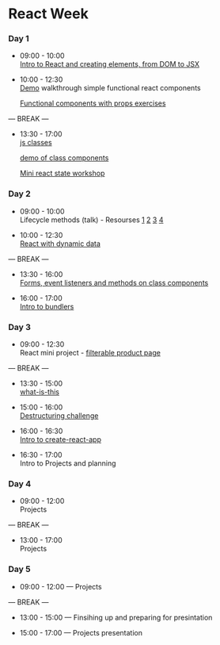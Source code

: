 # React Week


### Day 1

- 09:00 - 10:00 <br> 
  [Intro to React and creating elements, from DOM to JSX](https://github.com/jema28/react-intro)
- 10:00 - 12:30 <br> 
  [Demo](https://github.com/fack2/react-components-demo) walkthrough simple functional react components
  
  [Functional components with props exercises](https://github.com/rithmschool/react_exercises/tree/master/01-introduction-to-react/jsx-and-babel)


— BREAK —

- 13:30 - 17:00 <br> 
  [js classes](https://github.com/oliverjam/es6-class-intro)
  
  [demo of class components](https://github.com/fack2/react-components-demo)
  
  [Mini react state workshop](https://github.com/ali-7/mini-react-state-ws)


### Day 2

- 09:00 - 10:00 <br> 
  Lifecycle methods (talk) - Resourses [1](https://reactjs.org/docs/react-component.html) [2](http://projects.wojtekmaj.pl/react-lifecycle-methods-diagram/) [3](https://www.rithmschool.com/courses/react-fundamentals/component-life-cycle) [4](https://programmingwithmosh.com/javascript/react-lifecycle-methods/)
  
- 10:00 - 12:30 <br> 
  [React with dynamic data](https://github.com/ali-7/react-dynamic-data-workshop)


— BREAK —

- 13:30 - 16:00 <br> 
  [Forms, event listeners and methods on class components](https://github.com/ali-7/react-forms)
  
- 16:00 - 17:00 <br>
  [Intro to bundlers](https://hackmd.io/p/rJBLi5mSf)
  

### Day 3

- 09:00 - 12:30 <br> 
  React mini project - [filterable product page](https://github.com/ali-7/react-food-workshop)

— BREAK —

- 13:30 - 15:00 <br> 
  [what-is-this](https://github.com/ZooeyMiller/ws-what-is-this)

- 15:00 - 16:00 <br> 
  [Destructuring challenge](https://github.com/lina-jamal/learn-destructuring)
  
- 16:00 - 16:30 <br>
  [Intro to create-react-app](https://github.com/facebook/create-react-app)

- 16:30 - 17:00 <br>
  Intro to Projects and planning 

### Day 4

- 09:00 - 12:00 <br>
  Projects

— BREAK —

- 13:00 - 17:00 <br>
  Projects

### Day 5

- 09:00 - 12:00 — Projects 

— BREAK —

- 13:00 - 15:00 — Finsihing up and preparing for presintation 

- 15:00 - 17:00 — Projects presentation

